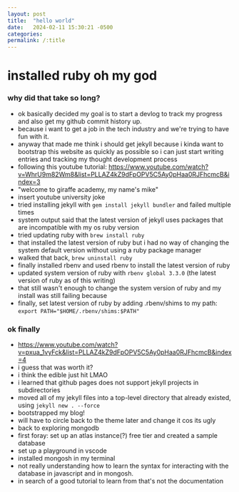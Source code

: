 ```yaml
---
layout: post
title:  "hello world"
date:   2024-02-11 15:30:21 -0500
categories: 
permalink: /:title
---
```

# installed ruby oh my god

### why did that take so long?
* ok basically decided my goal is to start a devlog to track my progress and also get my github commit history up.
* because i want to get a job in the tech industry and we're trying to have fun with it.
* anyway that made me think i should get jekyll because i kinda want to bootstrap this website as quickly as possible so i can just start writing entries and tracking my thought development process
* following this youtube tutorial: https://www.youtube.com/watch?v=WhrU9m82Wm8&list=PLLAZ4kZ9dFpOPV5C5Ay0pHaa0RJFhcmcB&index=3
* "welcome to giraffe academy, my name's mike"
* insert youtube university joke
* tried installing jekyll with `gem install jekyll bundler` and failed multiple times
* system output said that the latest version of jekyll uses packages that are incompatible with my os ruby version
* tried updating ruby with `brew install ruby`
* that installed the latest version of ruby but i had no way of changing the system default version without using a ruby package manager
* walked that back, `brew uninstall ruby`
* finally installed rbenv and used rbenv to install the latest version of ruby
* updated system version of ruby with `rbenv global 3.3.0` (the latest version of ruby as of this writing)
* that still wasn't enough to change the system version of ruby and my install was still failing because 
* finally, set latest version of ruby by adding .rbenv/shims to my path: `export PATH="$HOME/.rbenv/shims:$PATH"`

### ok finally
* https://www.youtube.com/watch?v=pxua_1vyFck&list=PLLAZ4kZ9dFpOPV5C5Ay0pHaa0RJFhcmcB&index=4
* i guess that was worth it?
* i think the edible just hit LMAO
* i learned that github pages does not support jekyll projects in subdirectories
* moved all of my jekyll files into a top-level directory that already existed, using `jekyll new . --force`
* bootstrapped my blog!
* will have to circle back to the theme later and change it cos its ugly
* back to exploring mongodb
* first foray: set up an atlas instance(?) free tier and created a sample database
* set up a playground in vscode
* installed mongosh in my terminal
* not really understanding how to learn the syntax for interacting with the database in javascript and in mongosh.
* in search of a good tutorial to learn from that's not the documentation